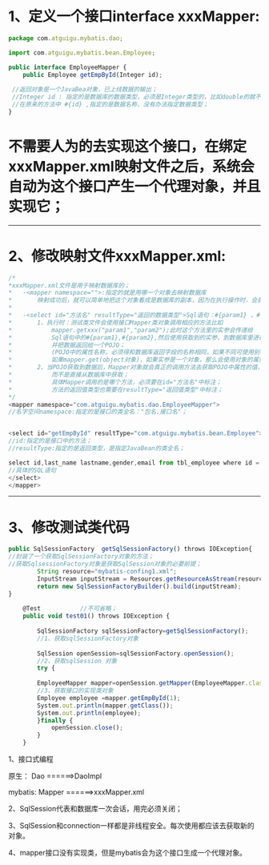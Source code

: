 # 1、定义一个接口interface xxxMapper:

```javascript
package com.atguigu.mybatis.dao;

import com.atguigu.mybatis.bean.Employee;

public interface EmployeeMapper {
	public Employee getEmpById(Integer id);
	
 //返回对象是一个JavaBea对象，已上线数据的输出；
 //Integer id : 指定的是数据库的数据类型，必须是Integer类型的，比如double的就不行；
 //在原来的方法中 #{id} ,指定的是数据名称，没有办法指定数据类型；
}
```

# 不需要人为的去实现这个接口，在绑定xxxMapper.xml映射文件之后，系统会自动为这个接口产生一个代理对象，并且实现它；

---

# 2、修改映射文件xxxMapper.xml:

```javascript
/*
*xxxMapper.xml文件是用于映射数据库的；
*	-<mapper namespace="">:指定的就是用哪一个对象去映射数据库
*		映射成功后，就可以简单地把这个对象看成是数据库的副本，因为在执行操作时，会首先把数据库的内容映射到这个类里面；
*
*	-<select id="方法名" resultType="返回的数据类型">Sql语句：#{param1} 、#{param2}</select>
*		1、执行时：测试类文件会使用接口Mapper类对象调用相应的方法比如
*			mapper.getxxx("param1","param2");此时这个方法里的实参会传递给
*			Sql语句中的#{param1},#{param2},然后使用获取到的实参，到数据库里进行查询相应的数据，
*			并把数据返回给一个POJO；
*			(POJO中的属性名称，必须得和数据库返回字段的名称相同，如果不同可使用别名，使得返回字段的名称和POJO属性名称一致)
*			如果mapper.get(object对象)，如果实参是一个对象，那么会使用对象的属性作为实参传递；
*		2、当POJO获取到数据后，Mapper对象就会真正的调用方法去获取POJO中属性的值，我们最后获取的数据实际上是从POJO中得到了，
*			而不是直接从数据库中获取；
*			具体Mapper调用的是哪个方法，必须要在id="方法名"中标注；
*			方法的返回值类型也需要在resultType="返回值类型"中标注；
*/
<mapper namespace="com.atguigu.mybatis.dao.EmployeeMapper">
//名字空间namespace:指定的是接口的类全名："包名.接口名"；


<select id="getEmpById" resultType="com.atguigu.mybatis.bean.Employee">
//id:指定的是接口中的方法；
//resultType:指定的是返回类型，是指定JavaBean的类全名；

select id,last_name lastname,gender,email from tbl_employee where id = #{id}
//具体的SQL语句
</select>
</mapper>
```



---

# 3、修改测试类代码

```javascript
public SqlSessionFactory  getSqlSessionFactory() throws IOException{
//封装了一个获取SqlSessionFactory对象的方法；
//获取SqlsessionFactory对象是获取SqlSession对象的必要前提；
		String resource="mybatis-confing1.xml";
		InputStream inputStream = Resources.getResourceAsStream(resource);
		return new SqlSessionFactoryBuilder().build(inputStream);
}
	
	@Test			//不可省略；
	public void test01() throws IOException {
	
		SqlSessionFactory sqlSessionFactory=getSqlSessionFactory();
 	 	//1、获取sqlSessionFactory对象
		
		SqlSession openSession=sqlSessionFactory.openSession();
  		//2、获取sqlSession 对象
		try {
		
		EmployeeMapper mapper=openSession.getMapper(EmployeeMapper.class);
  		//3、获取接口的实现类对象    
		Employee employee =mapper.getEmpById(1);	
		System.out.println(mapper.getClass());
		System.out.println(employee);
		}finally {
			openSession.close();
		}
	}

```





1、接口式编程

原生：		Dao		======>DaoImpl

mybatis:	Mapper	======>xxxMapper.xml



2、SqlSession代表和数据库一次会话，用完必须关闭；

3、SqlSession和connection一样都是非线程安全。每次使用都应该去获取新的对象。

4、mapper接口没有实现类，但是mybatis会为这个接口生成一个代理对象。







































